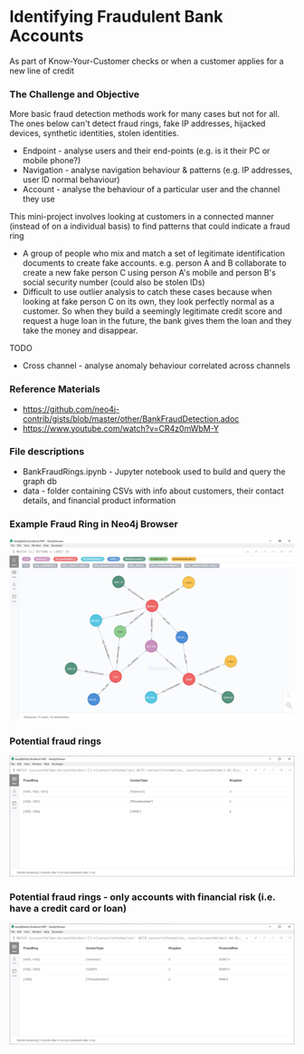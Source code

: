 # Identifying Fraudulent Bank Accounts
As part of Know-Your-Customer checks or when a customer applies for a new line of credit

### The Challenge and Objective
More basic fraud detection methods work for many cases but not for all. The ones below can't detect fraud rings, fake IP addresses, hijacked devices, synthetic identities, stolen identities.
  * Endpoint - analyse users and their end-points (e.g. is it their PC or mobile phone?)
  * Navigation - analyse navigation behaviour & patterns (e.g. IP addresses, user ID normal behaviour)
  * Account - analyse the behaviour of a particular user and the channel they use

This mini-project involves looking at customers in a connected manner (instead of on a individual basis) to find patterns that could indicate a fraud ring
  * A group of people who mix and match a set of legitimate identification documents to create fake accounts. e.g. person A and B collaborate to create a new fake person C using person A's mobile and person B's social security number (could also be stolen IDs)
  * Difficult to use outlier analysis to catch these cases because when looking at fake person C on its own, they look perfectly normal as a customer. So when they build a seemingly legitimate credit score and request a huge loan in the future, the bank gives them the loan and they take the money and disappear.

TODO
 * Cross channel - analyse anomaly behaviour correlated across channels


### Reference Materials
* https://github.com/neo4j-contrib/gists/blob/master/other/BankFraudDetection.adoc
* https://www.youtube.com/watch?v=CR4z0mWbM-Y
  
### File descriptions
* BankFraudRings.ipynb - Jupyter notebook used to build and query the graph db
* data - folder containing CSVs with info about customers, their contact details, and financial product information


### Example Fraud Ring in Neo4j Browser
![alt text](https://github.com/mei-yong/BankFraudDetection/blob/master/images/fraudring.JPG)

### Potential fraud rings
![alt text](https://github.com/mei-yong/BankFraudDetection/blob/master/images/shared_info.JPG)

### Potential fraud rings - only accounts with financial risk (i.e. have a credit card or loan)
![alt text](https://github.com/mei-yong/BankFraudDetection/blob/master/images/financial_risk.JPG)
